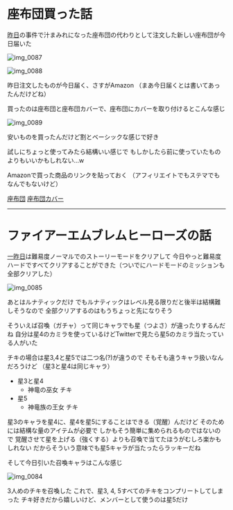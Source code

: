 # 座布団買った話
[昨日](/2017/02/03)の事件で汁まみれになった座布団の代わりとして注文した新しい座布団が今日届いた

![img_0087](https://noraworld.github.io/box-bulbasaur/2017/02/img_0087.jpg)

![img_0088](https://noraworld.github.io/box-bulbasaur/2017/02/img_0088.jpg)

昨日注文したものが今日届く、さすがAmazon
（まあ今日届くとは書いてあったんだけどね）

買ったのは座布団と座布団カバーで、座布団にカバーを取り付けるとこんな感じ

![img_0089](https://noraworld.github.io/box-bulbasaur/2017/02/img_0089.jpg)

安いものを買ったんだけど割とベーシックな感じで好き

試しにちょっと使ってみたら結構いい感じで
もしかしたら前に使っていたものよりもいいかもしれない…w

Amazonで買った商品のリンクを貼っておく
（アフィリエイトでもステマでもなんでもないけど）

[座布団](https://www.amazon.co.jp/%E3%82%A8%E3%83%96%E3%83%AA%E5%AF%9D%E5%85%B7%E3%83%95%E3%82%A1%E3%82%AF%E3%83%88%E3%83%AA%E3%83%BC-%E3%80%90%E6%97%A5%E6%9C%AC%E8%A3%BD%E3%80%91-%E3%82%AD%E3%83%8A%E3%83%AA-%E5%BA%A7%E5%B8%83%E5%9B%A3-%E9%8A%98%E4%BB%99%E5%88%A4-%EF%BC%8855%EF%BD%9859%EF%BD%83%EF%BD%8D%EF%BC%89-1%E6%9E%9A-%E4%B8%AD%E8%A2%8B-%E4%B8%AD%E8%BA%AB%EF%BC%9A%E7%B6%BF100%EF%BC%85-%E3%83%8C%E3%83%BC%E3%83%89-%E5%BA%A7%E5%B8%83%E5%9B%A3/dp/B004NZ5LJ8)
[座布団カバー](https://www.amazon.co.jp/%E3%83%A1%E3%83%AA%E3%83%BC%E3%83%8A%E3%82%A4%E3%83%88-Merry-Night-55%C3%9759cm-Z701-72/dp/B005GB8ZVO)

***

# ファイアーエムブレムヒーローズの話
[一昨日](/2017/02/02)は難易度ノーマルでのストーリーモードをクリアして
今日やっと難易度ハードですべてクリアすることができた（ついでにハードモードのミッションも全部クリアした）

![img_0085](https://noraworld.github.io/box-bulbasaur/2017/02/img_0085.png)

あとはルナティックだけ
でもルナティックはレベル見る限りだと後半は結構難しそうなので
全部クリアするのはもうちょっと先になりそう

そういえば召喚（ガチャ）って同じキャラでも星（つよさ）が違ったりするんだね
自分は星4のカミラを使っているけどTwitterで見たら星5のカミラ当たっている人がいた

チキの場合は星3,4と星5では二つ名(?)が違うので
そもそも違うキャラ扱いなんだろうけど
（星3と星4は同じキャラ）

- 星3と星4
    - 神竜の巫女 チキ
- 星5
    - 神竜族の王女 チキ

星3のキャラを星4に、星4を星5にすることはできる（覚醒）んだけど
そのためには結構な量のアイテムが必要で
しかもそう簡単に集められるものではないので
覚醒させて星を上げる（強くする）よりも召喚で当てたほうがむしろ楽かもしれない
だからそういう意味でも星5キャラが当たったらラッキーだね

そして今日引いた召喚キャラはこんな感じ

![img_0084](https://noraworld.github.io/box-bulbasaur/2017/02/img_0084.png)

3人めのチキを召喚した
これで、星3, 4, 5すべてのチキをコンプリートしてしまった
チキ好きだから嬉しいけど、メンバーとして使うのは星5だけ
